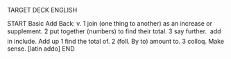 TARGET DECK
ENGLISH

START
Basic
Add
Back: v. 1 join (one thing to another) as an increase or supplement. 2 put together (numbers) to find their total. 3 say further.  add in include. Add up 1 find the total of. 2 (foll. By to) amount to. 3 colloq. Make sense. [latin addo]
END
